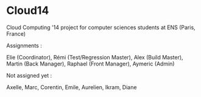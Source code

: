 Cloud14
=======

Cloud Computing '14 project for computer sciences students at ENS (Paris, France)

Assignments :

Elie (Coordinator), Rémi (Test/Regression Master), Alex (Build Master), Martin (Back Manager), Raphael (Front Manager), Aymeric (Admin)

Not assigned yet :

Axelle, Marc, Corentin, Emile, Aurelien, Ikram, Diane
